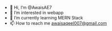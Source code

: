 - 👋 Hi, I’m @AwaisAE7
- 👀 I’m interested in webapp
- 🌱 I’m currently learning MERN Stack
- 📫 How to reach me awaisaqeel007@gmail.com

<!---
AwaisAE7/AwaisAE7 is a ✨ special ✨ repository because its `README.md` (this file) appears on your GitHub profile.
You can click the Preview link to take a look at your changes.
--->
